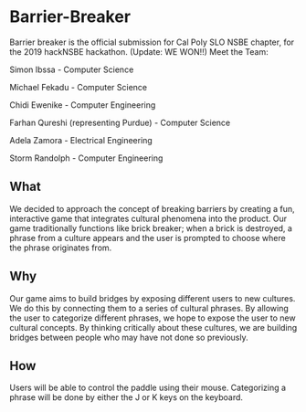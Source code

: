 # Barrier-Breaker
Barrier breaker is the official submission for Cal Poly SLO NSBE chapter, for the 2019 hackNSBE hackathon. 
(Update: WE WON!!)
Meet the Team:

Simon Ibssa - Computer Science

Michael Fekadu - Computer Science

Chidi Ewenike - Computer Engineering

Farhan Qureshi (representing Purdue) - Computer Science

Adela Zamora - Electrical Engineering

Storm Randolph - Computer Engineering

## What
We decided to approach the concept of breaking barriers by creating a fun, interactive game that integrates cultural phenomena into the product. Our game traditionally functions like brick breaker; when a brick is destroyed, a phrase from a culture appears and the user is prompted to choose where the phrase originates from.

## Why
Our game aims to build bridges by exposing different users to new cultures. We do this by connecting them to a series of cultural phrases. By allowing the user to categorize different phrases, we hope to expose the user to new cultural concepts. By thinking critically about these cultures, we are building bridges between people who may have not done so previously.

## How
Users will be able to control the paddle using their mouse. Categorizing a phrase will be done by either the J or K keys on the keyboard.



